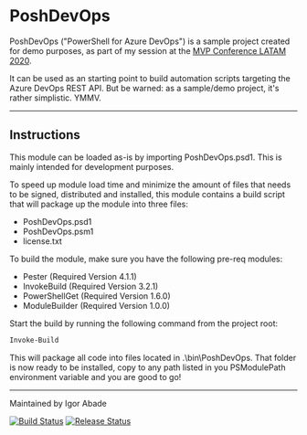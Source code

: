 # PoshDevOps

PoshDevOps ("PowerShell for Azure DevOps") is a sample project created for demo purposes, as part of my session at the [MVP Conference LATAM 2020](https://mvpconf.com.br/).

It can be used as an starting point to build automation scripts targeting the Azure DevOps REST API. But be warned: as a sample/demo project, it's rather simplistic. YMMV.

-----------

## Instructions

This module can be loaded as-is by importing PoshDevOps.psd1. This is mainly intended for development purposes.

To speed up module load time and minimize the amount of files that needs to be signed, distributed and installed, this module contains a build script that will package up the module into three files:

- PoshDevOps.psd1
- PoshDevOps.psm1
- license.txt

To build the module, make sure you have the following pre-req modules:

- Pester (Required Version 4.1.1)
- InvokeBuild (Required Version 3.2.1)
- PowerShellGet (Required Version 1.6.0)
- ModuleBuilder (Required Version 1.0.0)

Start the build by running the following command from the project root:

```powershell
Invoke-Build
```

This will package all code into files located in .\bin\PoshDevOps. That folder is now ready to be installed, copy to any path listed in you PSModulePath environment variable and you are good to go!

---
Maintained by Igor Abade

[![Build Status](https://dev.azure.com/igoravl-mvpconf-2020/PoshDevOps/_apis/build/status/igoravl.PoshDevOps?branchName=master)](https://dev.azure.com/igoravl-mvpconf-2020/PoshDevOps/_build/latest?definitionId=4&branchName=master) [![Release Status](https://vsrm.dev.azure.com/igoravl-mvpconf-2020/_apis/public/Release/badge/6490415d-8099-4822-aeb0-b3ecec0c9d40/3/3)](https://dev.azure.com/igoravl-mvpconf-2020/PoshDevOps/_release?definitionId=3)

